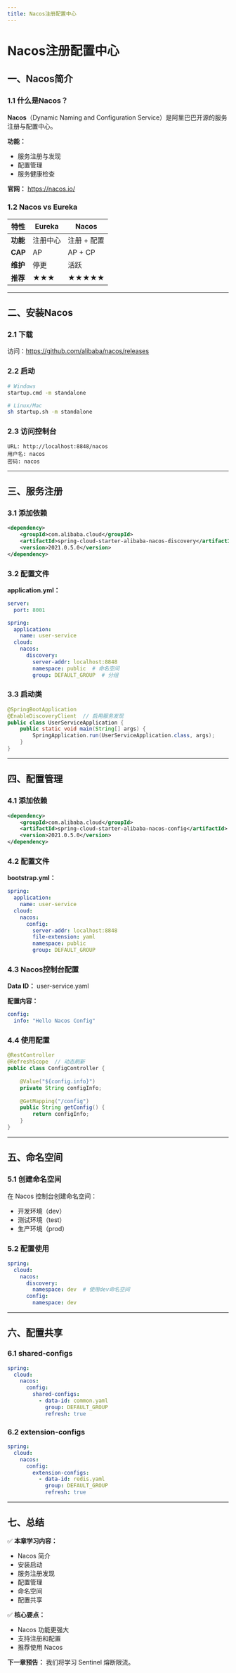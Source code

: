 ```yaml
---
title: Nacos注册配置中心
---
```


# Nacos注册配置中心

## 一、Nacos简介

### 1.1 什么是Nacos？

**Nacos**（Dynamic Naming and Configuration Service）是阿里巴巴开源的服务注册与配置中心。

**功能：**
- 服务注册与发现
- 配置管理
- 服务健康检查

**官网：** https://nacos.io/

### 1.2 Nacos vs Eureka

| 特性 | Eureka | Nacos |
|------|--------|-------|
| **功能** | 注册中心 | 注册 + 配置 |
| **CAP** | AP | AP + CP |
| **维护** | 停更 | 活跃 |
| **推荐** | ★★★ | ★★★★★ |

---

## 二、安装Nacos

### 2.1 下载

访问：https://github.com/alibaba/nacos/releases

### 2.2 启动

```bash
# Windows
startup.cmd -m standalone

# Linux/Mac
sh startup.sh -m standalone
```

### 2.3 访问控制台

```
URL: http://localhost:8848/nacos
用户名: nacos
密码: nacos
```

---

## 三、服务注册

### 3.1 添加依赖

```xml
<dependency>
    <groupId>com.alibaba.cloud</groupId>
    <artifactId>spring-cloud-starter-alibaba-nacos-discovery</artifactId>
    <version>2021.0.5.0</version>
</dependency>
```

### 3.2 配置文件

**application.yml：**
```yaml
server:
  port: 8001

spring:
  application:
    name: user-service
  cloud:
    nacos:
      discovery:
        server-addr: localhost:8848
        namespace: public  # 命名空间
        group: DEFAULT_GROUP  # 分组
```

### 3.3 启动类

```java
@SpringBootApplication
@EnableDiscoveryClient  // 启用服务发现
public class UserServiceApplication {
    public static void main(String[] args) {
        SpringApplication.run(UserServiceApplication.class, args);
    }
}
```

---

## 四、配置管理

### 4.1 添加依赖

```xml
<dependency>
    <groupId>com.alibaba.cloud</groupId>
    <artifactId>spring-cloud-starter-alibaba-nacos-config</artifactId>
    <version>2021.0.5.0</version>
</dependency>
```

### 4.2 配置文件

**bootstrap.yml：**
```yaml
spring:
  application:
    name: user-service
  cloud:
    nacos:
      config:
        server-addr: localhost:8848
        file-extension: yaml
        namespace: public
        group: DEFAULT_GROUP
```

### 4.3 Nacos控制台配置

**Data ID：** user-service.yaml

**配置内容：**
```yaml
config:
  info: "Hello Nacos Config"
```

### 4.4 使用配置

```java
@RestController
@RefreshScope  // 动态刷新
public class ConfigController {
    
    @Value("${config.info}")
    private String configInfo;
    
    @GetMapping("/config")
    public String getConfig() {
        return configInfo;
    }
}
```

---

## 五、命名空间

### 5.1 创建命名空间

在 Nacos 控制台创建命名空间：
- 开发环境（dev）
- 测试环境（test）
- 生产环境（prod）

### 5.2 配置使用

```yaml
spring:
  cloud:
    nacos:
      discovery:
        namespace: dev  # 使用dev命名空间
      config:
        namespace: dev
```

---

## 六、配置共享

### 6.1 shared-configs

```yaml
spring:
  cloud:
    nacos:
      config:
        shared-configs:
          - data-id: common.yaml
            group: DEFAULT_GROUP
            refresh: true
```

### 6.2 extension-configs

```yaml
spring:
  cloud:
    nacos:
      config:
        extension-configs:
          - data-id: redis.yaml
            group: DEFAULT_GROUP
            refresh: true
```

---

## 七、总结

✅ **本章学习内容：**
- Nacos 简介
- 安装启动
- 服务注册发现
- 配置管理
- 命名空间
- 配置共享

✅ **核心要点：**
- Nacos 功能更强大
- 支持注册和配置
- 推荐使用 Nacos

**下一章预告：** 我们将学习 Sentinel 熔断限流。
